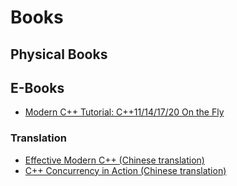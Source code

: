 # Books

## Physical Books

## E-Books

- [Modern C++ Tutorial: C++11/14/17/20 On the Fly](https://changkun.de/modern-cpp/)

### Translation

- [Effective Modern C++ (Chinese translation)](https://cntransgroup.github.io/EffectiveModernCppChinese/)
- [C++ Concurrency in Action (Chinese translation)](https://www.bookstack.cn/read/Cpp_Concurrency_In_Action/README.md)
